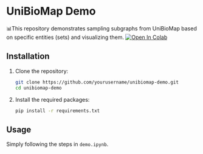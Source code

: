 # UniBioMap Demo

📊This repository demonstrates sampling subgraphs from UniBioMap based on specific entities (sets) and visualizing them.
[![Open In Colab](https://colab.research.google.com/assets/colab-badge.svg)](https://colab.research.google.com/drive/13hGU_iLFzvV23myds-FtHdMBrzjiLdtJ?usp=drive_link)

## Installation

1. Clone the repository:
    ```bash
    git clone https://github.com/yourusername/unibiomap-demo.git
    cd unibiomap-demo
    ```

2. Install the required packages:
    ```bash
    pip install -r requirements.txt
    ```

## Usage
Simply following the steps in `demo.ipynb`.